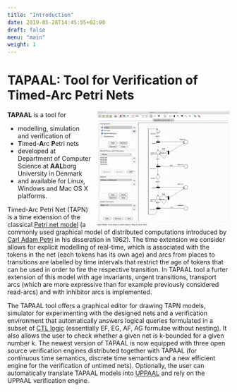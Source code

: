 ```yaml
---
title: "Introduction"
date: 2019-05-28T14:45:55+02:00
draft: false
menu: "main"
weight: 1
---
```

# TAPAAL: Tool for Verification of Timed-Arc Petri Nets

<a href="/tapaal-frontpageimage.png" target="_blank"> <img style="float:right;margin-left:1em" src="/tapaal-frontpageimage.png" width="300"/></a>

**TAPAAL** is a tool for

  * modelling, simulation and verification of
  * **T**imed-**A**rc **P**etri nets
  * developed at Department of Computer Science at **AAL**borg University in Denmark
  * and available for Linux, Windows and Mac OS X platforms.

Timed-Arc Petri Net (TAPN) is a time extension of the classical [Petri net model](http://en.wikipedia.org/wiki/Petri_net) (a commonly used graphical model of distributed computations introduced by [Carl Adam Petri](http://en.wikipedia.org/wiki/Carl_Adam_Petri) in his disseration in 1962). The time extension we consider allows for explicit modelling of real-time, which is associated with the tokens in the net (each tokens has its own age) and arcs from places to transitions are labelled by time intervals that restrict the age of tokens that can be used in order to fire the respective transition. In TAPAAL tool a furter extension of this model with age invariants, urgent transitions, transport arcs (which are more expressive than for example previously considered read-arcs) and with inhibitor arcs is implemented.

The TAPAAL tool offers a graphical editor for drawing TAPN models, simulator for experimenting with the designed nets and a verification environment that automatically answers logical queries formulated in a subset of [CTL logic](http://en.wikipedia.org/wiki/Computational_tree_logic) (essentially EF, EG, AF, AG formulae without nesting). It also allows the user to check whether a given net is k-bounded for a given number k. The newest version of TAPAAL is now equipped with three open source verification engines distributed together with TAPAAL (for continuous time semantics, discrete time semantics and a new efficient engine for the verification of untimed nets). Optionally, the user can automatically translate TAPAAL models into [UPPAAL](http://www.uppaal.com/) and rely on the UPPAAL verification engine.
